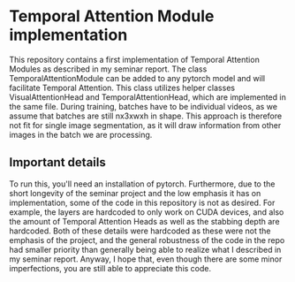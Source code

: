 <h1>Temporal Attention Module implementation</h1>
This repository contains a first implementation of Temporal Attention Modules as described in my seminar report. The class TemporalAttentionModule can be added to any pytorch model and will facilitate Temporal Attention. This class utilizes helper classes VisualAttentionHead and TemporalAttentionHead, which are implemented in the same file. During training, batches have to be individual videos, as we assume that batches are still nx3xwxh in shape. This approach is therefore not fit for single image segmentation, as it will draw information from other images in the batch we are processing. 
<h2>Important details</h2>
To run this, you'll need an installation of pytorch. Furthermore, due to the short longevity of the seminar project and the low emphasis it has on implementation, some of the code in this repository is not as desired. For example, the layers are hardcoded to only work on CUDA devices, and also the amount of Temporal Attention Heads as well as the stabbing depth are hardcoded. Both of these details were hardcoded as these were not the emphasis of the project, and the general robustness of the code in the repo had smaller priority than generally being able to realize what I described in my seminar report.
Anyway, I hope that, even though there are some minor imperfections, you are still able to appreciate this code.
